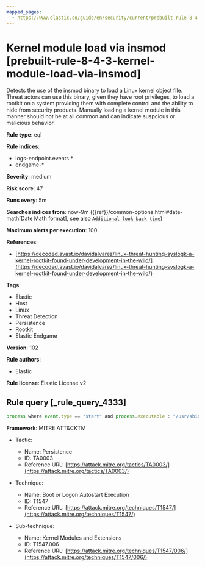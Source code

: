 ```yaml
---
mapped_pages:
  - https://www.elastic.co/guide/en/security/current/prebuilt-rule-8-4-3-kernel-module-load-via-insmod.html
---
```


# Kernel module load via insmod [prebuilt-rule-8-4-3-kernel-module-load-via-insmod]

Detects the use of the insmod binary to load a Linux kernel object file. Threat actors can use this binary, given they have root privileges, to load a rootkit on a system providing them with complete control and the ability to hide from security products. Manually loading a kernel module in this manner should not be at all common and can indicate suspcious or malicious behavior.

**Rule type**: eql

**Rule indices**:

* logs-endpoint.events.*
* endgame-*

**Severity**: medium

**Risk score**: 47

**Runs every**: 5m

**Searches indices from**: now-9m ({{ref}}/common-options.html#date-math[Date Math format], see also [`Additional look-back time`](docs-content://solutions/security/detect-and-alert/create-detection-rule.md#rule-schedule))

**Maximum alerts per execution**: 100

**References**:

* [https://decoded.avast.io/davidalvarez/linux-threat-hunting-syslogk-a-kernel-rootkit-found-under-development-in-the-wild/](https://decoded.avast.io/davidalvarez/linux-threat-hunting-syslogk-a-kernel-rootkit-found-under-development-in-the-wild/)

**Tags**:

* Elastic
* Host
* Linux
* Threat Detection
* Persistence
* Rootkit
* Elastic Endgame

**Version**: 102

**Rule authors**:

* Elastic

**Rule license**: Elastic License v2

## Rule query [_rule_query_4333]

```js
process where event.type == "start" and process.executable : "/usr/sbin/insmod" and process.args : "*.ko"
```

**Framework**: MITRE ATT&CKTM

* Tactic:

    * Name: Persistence
    * ID: TA0003
    * Reference URL: [https://attack.mitre.org/tactics/TA0003/](https://attack.mitre.org/tactics/TA0003/)

* Technique:

    * Name: Boot or Logon Autostart Execution
    * ID: T1547
    * Reference URL: [https://attack.mitre.org/techniques/T1547/](https://attack.mitre.org/techniques/T1547/)

* Sub-technique:

    * Name: Kernel Modules and Extensions
    * ID: T1547.006
    * Reference URL: [https://attack.mitre.org/techniques/T1547/006/](https://attack.mitre.org/techniques/T1547/006/)



